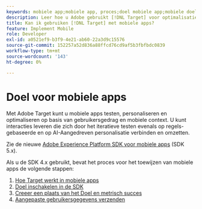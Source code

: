 ```yaml
---
keywords: mobiele app;mobiele app, proces;doel mobiele app;mobiele doellocaties;mobiele app, succesgegevens
description: Leer hoe u Adobe gebruikt [!DNL Target] voor optimalisatie en personalisatie van mobiele apps, met iteratieve tests en op regels gebaseerde en door AI aangedreven personalisatie.
title: Kan ik gebruiken [!DNL Target] met mobiele apps?
feature: Implement Mobile
role: Developer
exl-id: a0521ef9-b3f9-4e21-ab60-22a3d9c15576
source-git-commit: 152257a52d836a88ffcd76cd9af5b3fbfbdc0839
workflow-type: tm+mt
source-wordcount: '143'
ht-degree: 0%

---
```


# Doel voor mobiele apps

Met Adobe Target kunt u mobiele apps testen, personaliseren en optimaliseren op basis van gebruikersgedrag en mobiele context. U kunt interacties leveren die zich door het iteratieve testen evenals op regels-gebaseerde en op AI-Aangedreven personalisatie verbinden en omzetten.

Zie de nieuwe [Adobe Experience Platform SDK voor mobiele apps](https://aep-sdks.gitbook.io/docs/using-mobile-extensions/adobe-target) (SDK 5.x).

Als u de SDK 4.x gebruikt, bevat het proces voor het toewijzen van mobiele apps de volgende stappen:

1. [Hoe Target werkt in mobiele apps](/help/main/c-target-mobile-app/mobile-how-target-works-mobile-apps.md)
1. [Doel inschakelen in de SDK](/help/main/c-target-mobile-app/mobile-enable-target-in-sdk.md)
1. [Creeer een plaats van het Doel en metrisch succes](/help/main/c-target-mobile-app/mobile-create-location-and-metric.md)
1. [Aangepaste gebruikersgegevens verzenden](/help/main/c-target-mobile-app/mobile-custom-user-data.md)
